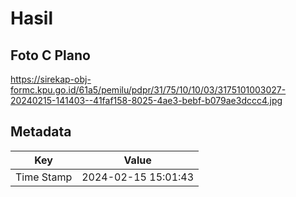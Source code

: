 # Hasil

## Foto C Plano

https://sirekap-obj-formc.kpu.go.id/61a5/pemilu/pdpr/31/75/10/10/03/3175101003027-20240215-141403--41faf158-8025-4ae3-bebf-b079ae3dccc4.jpg


## Metadata

| Key        | Value               |
| ---------- | ------------------- |
| Time Stamp | 2024-02-15 15:01:43 |



